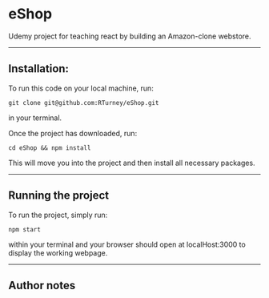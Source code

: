# eShop

Udemy project for teaching react by building an Amazon-clone webstore.

---

## Installation:

To run this code on your local machine, run:

```
git clone git@github.com:RTurney/eShop.git
```

in your terminal.

Once the project has downloaded, run:

```
cd eShop && npm install
```

This will move you into the project and then install all necessary packages.

---

## Running the project

To run the project, simply run:

```
npm start
```

within your terminal and your browser should open at localHost:3000 to display the working webpage.

---

## Author notes
